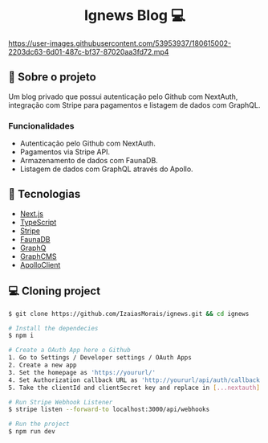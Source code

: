 <h1 align='center'>
Ignews Blog 💻
</h1>

https://user-images.githubusercontent.com/53953937/180615002-2203dc63-6d01-487c-bf37-87020aa3fd72.mp4

## 📃 Sobre o projeto

Um blog privado que possui autenticação pelo Github com NextAuth, integração com Stripe para pagamentos e listagem de dados com GraphQL.

### Funcionalidades

- Autenticação pelo Github com NextAuth.
- Pagamentos via Stripe API.
- Armazenamento de dados com FaunaDB.
- Listagem de dados com GraphQL através do Apollo.

## 🚀 Tecnologias

- [Next.js](https://nextjs.org/)
- [TypeScript](https://www.typescriptlang.org/)
- [Stripe](https://stripe.com/en-br)
- [FaunaDB](https://fauna.com/)
- [GraphQ](https://graphql.org/)
- [GraphCMS](https://hygraph.com/)
- [ApolloClient](https://www.apollographql.com/docs/react/)

## 💻 Cloning project

```bash
$ git clone https://github.com/IzaiasMorais/ignews.git && cd ignews
```

```bash
# Install the dependecies
$ npm i

# Create a OAuth App here o Github
1. Go to Settings / Developer settings / OAuth Apps
2. Create a new app
3. Set the homepage as 'https://yoururl/'
4. Set Authorization callback URL as 'http://yoururl/api/auth/callback'
5. Take the clientId and clientSecret key and replace in [...nextauth].ts on the code

# Run Stripe Webhook Listener
$ stripe listen --forward-to localhost:3000/api/webhooks

# Run the project
$ npm run dev
```





